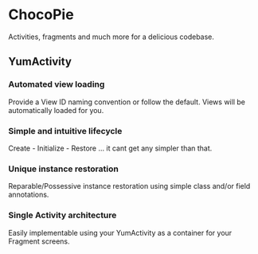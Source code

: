 # ChocoPie
Activities, fragments and much more for a delicious codebase.

## YumActivity
### Automated view loading
Provide a View ID naming convention or follow the default. Views will be automatically loaded for you.

### Simple and intuitive lifecycle
Create - Initialize - Restore ... it cant get any simpler than that.

### Unique instance restoration
Reparable/Possessive instance restoration using simple class and/or field annotations.

### Single Activity architecture
Easily implementable using your YumActivity as a container for your Fragment screens.
